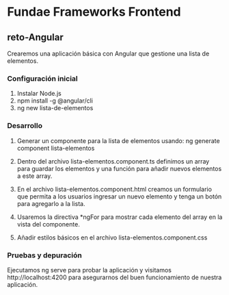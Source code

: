 # Fundae Frameworks Frontend
## reto-Angular
Crearemos una aplicación básica con Angular que gestione una lista de elementos.

### Configuración inicial

1. Instalar Node.js
2. npm install -g @angular/cli
3. ng new lista-de-elementos


### Desarrollo

1. Generar un componente para la lista de elementos usando:
ng generate component lista-elementos

2. Dentro del archivo lista-elementos.component.ts definimos un array para guardar los elementos
y una función para añadir nuevos elementos a este array.

3. En el archivo lista-elementos.component.html creamos un formulario que permita a los 
usuarios ingresar un nuevo elemento y tenga un botón para agregarlo a la lista.

4. Usaremos la directiva *ngFor para mostrar cada elemento del array en la vista del componente.

5. Añadir estilos básicos en el archivo lista-elementos.component.css

### Pruebas y depuración

Ejecutamos ng serve para probar la aplicación y visitamos http://localhost:4200 para asegurarnos 
del buen funcionamiento de nuestra aplicación.
